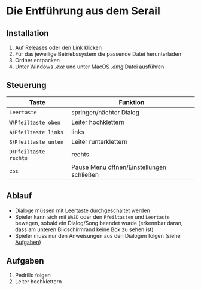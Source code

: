 # Die Entführung aus dem Serail

## Installation

1. Auf Releases oder den [Link](https://google.de) klicken
2. Für das jeweilige Betriebssystem die passende Datei herunterladen
3. Ordner entpacken
4. Unter Windows _.exe_ und unter MacOS _.dmg_ Datei ausführen

## Steuerung

| Taste                   | Funktion                                  |
|-------------------------|-------------------------------------------|
| `Leertaste`             | springen/nächter Dialog                   |
| `W`/`Pfeiltaste oben`   | Leiter hochklettern                       |
| `A`/`Pfeiltaste links`  | links                                     |
| `S`/`Pfeiltaste unten`  | Leiter runterklettern                     |
| `D`/`Pfeiltaste rechts` | rechts                                    |
| `esc`                   | Pause Menu öffnen/Einstellungen schließen |

## Ablauf

- Dialoge müssen mit Leertaste durchgeschaltet werden
- Spieler kann sich mit `WASD` oder den `Pfeiltasten` und `Leertaste` bewegen, sobald ein Dialog/Song beendet wurde (erkennbar daran, dass am
  unteren
  Bildschirmrand keine Box zu sehen ist)
- Spieler muss nur den Anweisungen aus den Dialogen folgen (siehe [Aufgaben](#aufgaben))

## Aufgaben

1. Pedrillo folgen
2. Leiter hochklettern